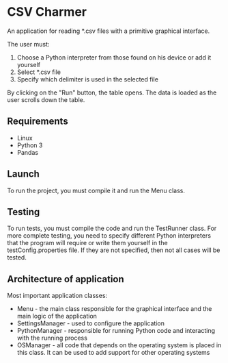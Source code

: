 # CSV Charmer

An application for reading *.csv files with a primitive graphical interface.

The user must:

1. Choose a Python interpreter from those found on his device or add it yourself
2. Select *.csv file
3. Specify which delimiter is used in the selected file

By clicking on the "Run" button, the table opens. The data is loaded as the user scrolls down the table.

## Requirements
* Linux
* Python 3
* Pandas

## Launch
To run the project, you must compile it and run the Menu class.

## Testing
To run tests, you must compile the code and run the TestRunner class. For more complete testing, you need to specify different Python interpreters that the program will require or write them yourself in the testConfig.properties file. If they are not specified, then not all cases will be tested.

## Architecture of application
Most important application classes:
* Menu - the main class responsible for the graphical interface and the main logic of the application
* SettingsManager - used to configure the application
* PythonManager - responsible for running Python code and interacting with the running process
* OSManager - all code that depends on the operating system is placed in this class. It can be used to add support for other operating systems


 

